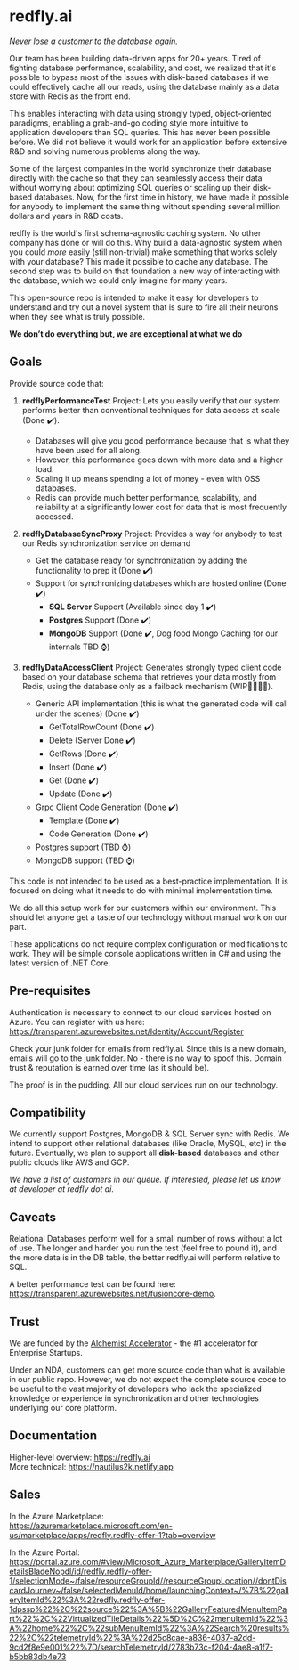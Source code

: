 # redfly.ai

_Never lose a customer to the database again._

Our team has been building data-driven apps for 20+ years. Tired of fighting database performance, scalability, and cost, we realized that it's possible to bypass most of the issues with disk-based databases if we could effectively cache all our reads, using the database mainly as a data store with Redis as the front end. 

This enables interacting with data using strongly typed, object-oriented paradigms, enabling a grab-and-go coding style more intuitive to application developers than SQL queries. This has never been possible before. We did not believe it would work for an application before extensive R&D and solving numerous problems along the way. 

Some of the largest companies in the world synchronize their database directly with the cache so that they can seamlessly access their data without worrying about optimizing SQL queries or scaling up their disk-based databases. Now, for the first time in history, we have made it possible for anybody to implement the same thing without spending several million dollars and years in R&D costs. 

redfly is the world's first schema-agnostic caching system. No other company has done or will do this. Why build a data-agnostic system when you could _more_ easily (still non-trivial) make something that works solely with your database? This made it possible to cache any database. The second step was to build on that foundation a new way of interacting with the database, which we could only imagine for many years.

This open-source repo is intended to make it easy for developers to understand and try out a novel system that is sure to fire all their neurons when they see what is truly possible.

**We don’t do everything but, we are exceptional at what we do**

## Goals

Provide source code that:

1. **redflyPerformanceTest** Project: Lets you easily verify that our system performs better than conventional techniques for data access at scale (Done ✔️).
   - Databases will give you good performance because that is what they have been used for all along.
   - However, this performance goes down with more data and a higher load.
   - Scaling it up means spending a lot of money - even with OSS databases.
   - Redis can provide much better performance, scalability, and reliability at a significantly lower cost for data that is most frequently accessed. 

3. **redflyDatabaseSyncProxy** Project: Provides a way for anybody to test our Redis synchronization service on demand
   - Get the database ready for synchronization by adding the functionality to prep it (Done ✔️)
   - Support for synchronizing databases which are hosted online (Done ✔️)
      - **SQL Server** Support (Available since day 1 ✔️)
      - **Postgres** Support (Done ✔️)
      - **MongoDB** Support (Done ✔️, Dog food Mongo Caching for our internals TBD ⌚) 
      
4. **redflyDataAccessClient** Project: Generates strongly typed client code based on your database schema that retrieves your data mostly from Redis, using the database only as a failback mechanism (WIP🏃🏽‍♀️‍➡️).
   - Generic API implementation (this is what the generated code will call under the scenes) (Done ✔️)
     - GetTotalRowCount (Done ✔️)
     - Delete (Server Done ✔️)
     - GetRows (Done ✔️)
     - Insert (Done ✔️)
     - Get (Done ✔️)
     - Update (Done ✔️)
   - Grpc Client Code Generation (Done ✔️)
     - Template (Done ✔️)
     - Code Generation (Done ✔️)
   - Postgres support (TBD ⌚)
   - MongoDB support (TBD ⌚)

This code is not intended to be used as a best-practice implementation. It is focused on doing what it needs to do with minimal implementation time. 

We do all this setup work for our customers within our environment. This should let anyone get a taste of our technology without manual work on our part.

These applications do not require complex configuration or modifications to work. They will be simple console applications written in C# and using the latest version of .NET Core. 

## Pre-requisites

Authentication is necessary to connect to our cloud services hosted on Azure. You can register with us here:<br/>
https://transparent.azurewebsites.net/Identity/Account/Register

Check your junk folder for emails from redfly.ai. Since this is a new domain, emails will go to the junk folder. No - there is no way to spoof this. Domain trust & reputation is earned over time (as it should be).

The proof is in the pudding. All our cloud services run on our technology.  

## Compatibility

We currently support Postgres, MongoDB & SQL Server sync with Redis. We intend to support other relational databases (like Oracle, MySQL, etc) in the future. Eventually, we plan to support all **disk-based** databases and other public clouds like AWS and GCP. 

_We have a list of customers in our queue. If interested, please let us know at developer at redfly dot ai_.

## Caveats

Relational Databases perform well for a small number of rows without a lot of use. The longer and harder you run the test (feel free to pound it), and the more data is in the DB table, the better redfly.ai will perform relative to SQL.

A better performance test can be found here: https://transparent.azurewebsites.net/fusioncore-demo. 

## Trust

We are funded by the <a href="https://www.alchemistaccelerator.com/">Alchemist Accelerator</a> - the #1 accelerator for Enterprise Startups.

Under an NDA, customers can get more source code than what is available in our public repo. However, we do not expect the complete source code to be useful to the vast majority of developers who lack the specialized knowledge or experience in synchronization and other technologies underlying our core platform. 

## Documentation

Higher-level overview: https://redfly.ai <br/>
More technical: https://nautilus2k.netlify.app <br/>

## Sales

In the Azure Marketplace:<br/>
https://azuremarketplace.microsoft.com/en-us/marketplace/apps/redfly.redfly-offer-1?tab=overview

In the Azure Portal:<br/>
https://portal.azure.com/#view/Microsoft_Azure_Marketplace/GalleryItemDetailsBladeNopdl/id/redfly.redfly-offer-1/selectionMode~/false/resourceGroupId//resourceGroupLocation//dontDiscardJourney~/false/selectedMenuId/home/launchingContext~/%7B%22galleryItemId%22%3A%22redfly.redfly-offer-1dpssp%22%2C%22source%22%3A%5B%22GalleryFeaturedMenuItemPart%22%2C%22VirtualizedTileDetails%22%5D%2C%22menuItemId%22%3A%22home%22%2C%22subMenuItemId%22%3A%22Search%20results%22%2C%22telemetryId%22%3A%22d25c8cae-a836-4037-a2dd-9cd2f8e9e001%22%7D/searchTelemetryId/2783b73c-f204-4ae8-a1f7-b5bb83db4e73
